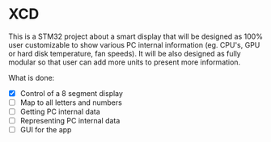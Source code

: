 # XCD
This is a STM32 project about a smart display that will be designed as 100% user customizable to show various PC internal information (eg. CPU's, GPU or hard disk temperature, fan speeds). It will be also designed as fully modular so that user can add more units to present more information. 

What is done:
- [x] Control of a 8 segment display
- [ ]  Map to all letters and numbers
- [ ] Getting PC internal data
- [ ] Representing PC internal data
- [ ] GUI for the app

